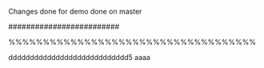 Changes done for demo
done on master

#########################

%%%%%%%%%%%%%%%%%%%%%%%%%%%%%%%%%%%%

dddddddddddddddddddddddddddd5
aaaa
##

